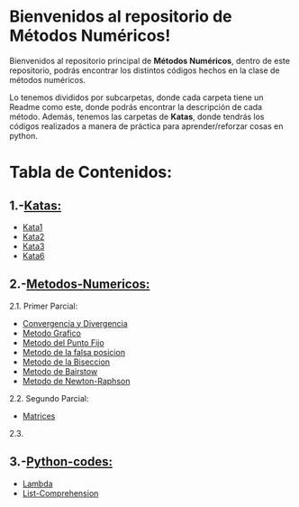 # Bienvenidos al repositorio de Métodos Numéricos!

Bienvenidos al repositorio principal de **Métodos Numéricos**, dentro de este repositorio, podrás encontrar los distintos códigos hechos en la clase de métodos numéricos.

Lo tenemos divididos por subcarpetas, donde cada carpeta tiene un Readme como este, donde podrás encontrar la descripción de cada método. Además, tenemos las carpetas de **Katas**, donde tendrás los códigos realizados a manera de práctica para aprender/reforzar cosas en python.


# Tabla de Contenidos:
1.-[Katas:](../../tree/master/Katas)
-
- [Kata1](../../tree/master/Katas/Kata1)
- [Kata2](../../tree/master/Katas/Kata2)
- [Kata3](../../tree/master/Katas/Kata5)
- [Kata6](../../tree/master/Katas/Kata6)

2.-[Metodos-Numericos:](../../tree/master/Metodos-Numericos)
-

 2.1. Primer Parcial:
 
- [Convergencia y Divergencia](../../tree/master/Metodos-Numericos/Primer%20Parcial/Convergencia%20y%20Divergencia)
- [Metodo Grafico](../../tree/master/Metodos-Numericos/Primer%20Parcial/Metodo%20Grafico)
- [Metodo del Punto Fijo](../../tree/master/Metodos-Numericos/Primer%20Parcial/Metodo%20del%20punto%20fijo)
- [Metodo de la falsa posicion](../../tree/master/Metodos-Numericos/Primer%20Parcial/Metodo%20de%20la%20falsa%20posicion)
- [Metodo de la Biseccion](../../tree/master/Metodos-Numericos/Primer%20Parcial/Metodo%20de%20la%20Biseccion)
- [Metodo de Bairstow](../../tree/master/Metodos-Numericos/Primer%20Parcial/Metodo%20de%20Bairstow)
- [Metodo de Newton-Raphson](../../tree/master/Metodos-Numericos/Primer%20Parcial/Metodo%20de%20Newton-Raphson)

 
 2.2. Segundo Parcial:
 
 - [Matrices](../../tree/master/Metodos-Numericos/Segundo%20Parcial/Matrices)
 
 
 
 2.3. 


3.-[Python-codes:](../../tree/master/python-codes)
-
- [Lambda](../../tree/master/python-codes/lambda)
- [List-Comprehension](../../tree/master/python-codes/List-Comprehension)

